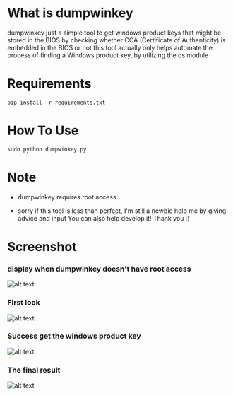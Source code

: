 # What is dumpwinkey

dumpwinkey just a simple tool to get windows product keys that might be stored in the BIOS
by checking whether COA (Certificate of Authenticity) is embedded in the BIOS or not
this tool actually only helps automate the process of finding a Windows product key, by utilizing the os module

# Requirements
```
pip install -r requirements.txt
```


# How To Use
```
sudo python dumpwinkey.py
```


# Note
- dumpwinkey requires root access

- sorry if this tool is less than perfect, I'm still a newbie
help me by giving advice and input
You can also help develop it! Thank you :)


# Screenshot
### display when dumpwinkey doesn't have root access
![alt text](https://imgur.com/2H7hnSr.png "Need root access")

### First look
![alt text](https://imgur.com/h2n2zih.png "First look dumpwinkey")

### Success get the windows product key
![alt text](https://imgur.com/Ez6IG2Z.png "Your Windows product key has been saved")

### The final result
![alt text](https://https://imgur.com/hTFM48r.jpg "You have successfully gotten a Windows product key")
